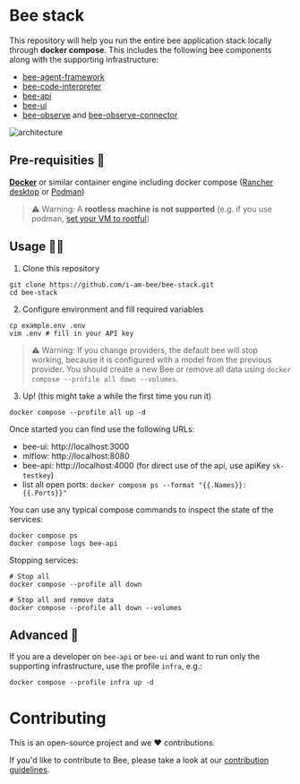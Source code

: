 # Bee stack

This repository will help you run the entire bee application stack locally
through **docker compose**. This includes the following bee components along with the
supporting infrastructure:

- [bee-agent-framework](https://github.com/i-am-bee/bee-agent-framework)
- [bee-code-interpreter](https://github.com/i-am-bee/bee-code-interpreter)
- [bee-api](https://github.com/i-am-bee/bee-api)
- [bee-ui](https://github.com/i-am-bee/bee-ui)
- [bee-observe](https://github.com/i-am-bee/bee-observe)
  and [bee-observe-connector](https://github.com/i-am-bee/bee-observe-connector)

![architecture](./docs/assets/architecture.svg)

## Pre-requisities 🔧

**[Docker](https://www.docker.com/)** or similar container engine including docker
compose ([Rancher desktop](https://docs.rancherdesktop.io/) or [Podman](https://podman.io/))
> ⚠️ Warning: A **rootless machine is not supported** (e.g. if you use podman,
> [set your VM to rootful](https://docs.podman.io/en/stable/markdown/podman-machine-set.1.html#examples))

## Usage 🏃‍♀️

1. Clone this repository

```shell
git clone https://github.com/i-am-bee/bee-stack.git
cd bee-stack
```

2. Configure environment and fill required variables

```shell
cp example.env .env
vim .env # fill in your API key
```

> ⚠️ Warning: If you change providers, the default bee will stop working, because it is configured with a model from the previous provider. You should create a new Bee or remove all data using `docker compose --profile all down --volumes`.

3. Up! (this might take a while the first time you run it)

```shell
docker compose --profile all up -d
```

Once started you can find use the following URLs:

- bee-ui: http://localhost:3000
- mlflow: http://localhost:8080
- bee-api: http://localhost:4000 (for direct use of the api, use apiKey `sk-testkey`)
- list all open ports: `docker compose ps --format "{{.Names}}: {{.Ports}}"`

You can use any typical compose commands to inspect the state of the services:

```shell
docker compose ps
docker compose logs bee-api
```

Stopping services:

```shell
# Stop all
docker compose --profile all down

# Stop all and remove data
docker compose --profile all down --volumes
```

## Advanced 👷

If you are a developer on `bee-api` or `bee-ui` and want to run only the supporting infrastructure,
use the profile `infra`, e.g.:

```shell
docker compose --profile infra up -d
```

# Contributing

This is an open-source project and we ❤️ contributions.

If you'd like to contribute to Bee, please take a look at our [contribution guidelines](./CONTRIBUTING.md).
